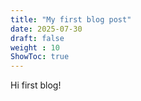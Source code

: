 ```yaml
---
title: "My first blog post"
date: 2025-07-30
draft: false
weight : 10
ShowToc: true
---
```

Hi first blog!
